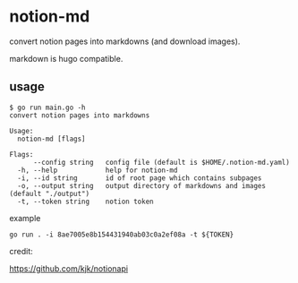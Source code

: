 
# notion-md

convert notion pages into markdowns (and download images).

markdown is hugo compatible.

## usage

```
$ go run main.go -h
convert notion pages into markdowns

Usage:
  notion-md [flags]

Flags:
      --config string   config file (default is $HOME/.notion-md.yaml)
  -h, --help            help for notion-md
  -i, --id string       id of root page which contains subpages
  -o, --output string   output directory of markdowns and images (default "./output")
  -t, --token string    notion token

```

example

```
go run . -i 8ae7005e8b154431940ab03c0a2ef08a -t ${TOKEN}
```



credit: 

https://github.com/kjk/notionapi
